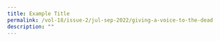 ```yaml
---
title: Example Title
permalink: /vol-18/issue-2/jul-sep-2022/giving-a-voice-to-the-dead
description: ""
---
```

